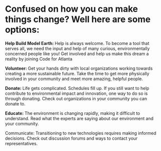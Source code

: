 # Confused on how you can make things change? Well here are some options:

<b>Help Build Model Earth: </b> Help is always welcome. To become a tool that serves all, we need the input and help of many curious, environmentally concerned people like you! Get involved and help us make this dream a reality by joining Code for Atlanta

<b>Volunteer: </b> Get your hands dirty with local organizations working towards creating a more sustainable future. Take the time to get more physically involved in your community and meet more amazing, helpful people. 

<b>Donate: </b> Life gets complicated. Schedules fill up. If you still want to help contribute to environmental impact and innovation, one way to do so is through donating. Check out organizations in your community you can donate to. 

<b>Educate: </b>The environment is changing rapidly, making it difficult to understand. Read what the experts are saying about our environment and your community. 

Communicate: Transitioning to new technologies requires making informed decisions. Check out discussion forums and ways to contact your representatives. 
